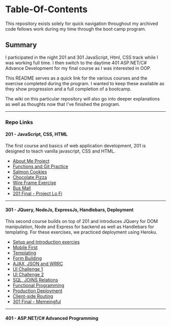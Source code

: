 # Table-Of-Contents
This repository exists solely for quick navigation throughout my archived code fellows work during my time through the boot camp program.

## Summary
I participated in the night 201 and 301 JavaScript, Html, CSS track while I was working full time. I then switch to the daytime 401 ASP.NET/C# Advance Development for my final course as I was interested in OOP.

This README serves as a quick link for the various courses and the exercise completed during the program. I wanted to keep these available as they show progression and a full completion of a bootcamp.

The wiki on this particular repository will also go into deeper explanations as well as thoughts now that I've finished the program.
***
### Repo Links
#### 201 - JavaScript, CSS, HTML

The first course and basics of web application development, 201 is designed to teach vanilla javascript, CSS and HTML.

- [About Me Project](https://github.com/Archived-Work-CodeFellows/About-Me-201n10)
- [Functions and Git Practice](https://github.com/Archived-Work-CodeFellows/lab-5-functions)
- [Salmon Cookies](https://github.com/Archived-Work-CodeFellows/cookie-stand)
- [Chocolate Pizza](https://github.com/Archived-Work-CodeFellows/chocolate-pizza) 
- [Wire Frame Exercise](https://github.com/Archived-Work-CodeFellows/wire-frame-exercise)
- [Bus Mall](https://github.com/Archived-Work-CodeFellows/bus-mall-201n10)
- [201 Final - Project Lo Fi](https://github.com/Archived-Work-CodeFellows/Project-Lo-Fi-201-Final)

***
#### 301 - JQuery, NodeJs, ExpressJs, Handlebars, Deployment

This second course builds on top of 201 and introduces JQuery for DOM manipulation, Node and Express for backend as well as Handlebars for templating. For these exercises, we practiced deployment using Heroku.

- [Setup and Introduction exercies]()
- [Mobile First]()
- [Templating]()
- [Form Building]()
- [AJAX, JSON and WRRC]()
- [UI Challenge 1]()
- [UI Challenge 2]()
- [SQL, JOINS Relations]()
- [Functional Programming]()
- [Production Deployment]()
- [Client-side Routing]()
- [301 Final - Memeingful]()

***
#### 401 - ASP.NET/C# Advanced Programming